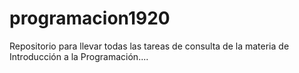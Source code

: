 # programacion1920
Repositorio para llevar todas las tareas de consulta de la materia de Introducción a la Programación....

